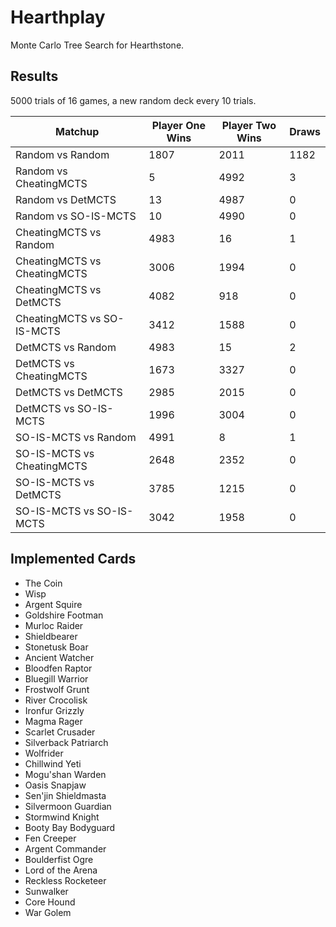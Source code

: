 Hearthplay
==========

Monte Carlo Tree Search for Hearthstone.

## Results

5000 trials of 16 games, a new random deck every 10 trials.

| Matchup | Player One Wins | Player Two Wins | Draws |
| ------------- | ------------- | ------------- | ------------- |
| Random vs Random | 1807 | 2011 | 1182 |
| Random vs CheatingMCTS | 5 | 4992 | 3 |
| Random vs DetMCTS | 13 | 4987 | 0 |
| Random vs SO-IS-MCTS | 10 | 4990 | 0 |
| CheatingMCTS vs Random | 4983 | 16 | 1 |
| CheatingMCTS vs CheatingMCTS | 3006 | 1994 | 0 |
| CheatingMCTS vs DetMCTS | 4082 | 918 | 0 |
| CheatingMCTS vs SO-IS-MCTS | 3412 | 1588 | 0 |
| DetMCTS vs Random | 4983 | 15 | 2 |
| DetMCTS vs CheatingMCTS | 1673 | 3327 | 0 |
| DetMCTS vs DetMCTS | 2985 | 2015 | 0 |
| DetMCTS vs SO-IS-MCTS | 1996 | 3004 | 0 |
| SO-IS-MCTS vs Random | 4991 | 8 | 1 |
| SO-IS-MCTS vs CheatingMCTS | 2648 | 2352 | 0 |
| SO-IS-MCTS vs DetMCTS | 3785 | 1215 | 0 |
| SO-IS-MCTS vs SO-IS-MCTS | 3042 | 1958 | 0 |

## Implemented Cards

* The Coin
* Wisp
* Argent Squire
* Goldshire Footman
* Murloc Raider
* Shieldbearer
* Stonetusk Boar
* Ancient Watcher
* Bloodfen Raptor
* Bluegill Warrior
* Frostwolf Grunt
* River Crocolisk
* Ironfur Grizzly
* Magma Rager
* Scarlet Crusader
* Silverback Patriarch
* Wolfrider
* Chillwind Yeti
* Mogu'shan Warden
* Oasis Snapjaw
* Sen'jin Shieldmasta
* Silvermoon Guardian
* Stormwind Knight
* Booty Bay Bodyguard
* Fen Creeper
* Argent Commander
* Boulderfist Ogre
* Lord of the Arena
* Reckless Rocketeer
* Sunwalker
* Core Hound
* War Golem
